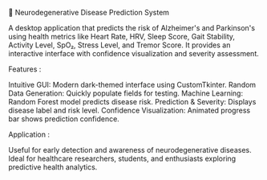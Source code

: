 🧠 Neurodegenerative Disease Prediction System

A desktop application that predicts the risk of Alzheimer's and Parkinson's using health metrics like Heart Rate, HRV, Sleep Score, Gait Stability, Activity Level, SpO₂, Stress Level, and Tremor Score. It provides an interactive interface with confidence visualization and severity assessment.

Features :

Intuitive GUI: Modern dark-themed interface using CustomTkinter.
Random Data Generation: Quickly populate fields for testing.
Machine Learning: Random Forest model predicts disease risk.
Prediction & Severity: Displays disease label and risk level.
Confidence Visualization: Animated progress bar shows prediction confidence.

Application :

Useful for early detection and awareness of neurodegenerative diseases. Ideal for healthcare researchers, students, and enthusiasts exploring predictive health analytics.

